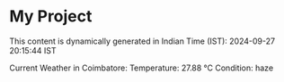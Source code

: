 # My Project

This content is dynamically generated in Indian Time (IST): 2024-09-27 20:15:44 IST


Current Weather in Coimbatore:
Temperature: 27.88 °C
Condition: haze
